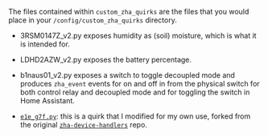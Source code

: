 The files contained within `custom_zha_quirks` are the files that you would place in your `/config/custom_zha_quirks` directory.

+ 3RSM0147Z_v2.py exposes humidity as (soil) moisture, which is what it is intended for.
+ LDHD2AZW_v2.py exposes the battery percentage.
+ b1naus01_v2.py exposes a switch to toggle decoupled mode and produces `zha_event` events for on and off in from the physical switch for both control relay and decoupled mode and for toggling the switch in Home Assistant.

+ [`e1e_g7f.py`](https://github.com/iamjoshk/home-assistant-collection/blob/main/zha/custom_zha_quirks/e1e_g7f.py): this is a quirk that I modified for my own use, forked from the original [`zha-device-handlers`](https://github.com/zigpy/zha-device-handlers) repo.
